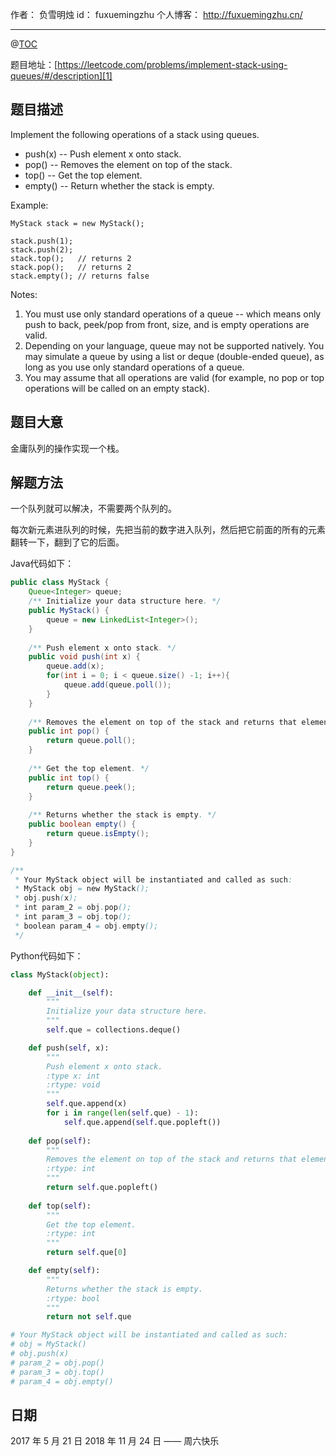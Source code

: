 
作者： 负雪明烛
id：	fuxuemingzhu
个人博客：	http://fuxuemingzhu.cn/

---
@[TOC](目录)


题目地址：[https://leetcode.com/problems/implement-stack-using-queues/#/description][1]


## 题目描述


Implement the following operations of a stack using queues.

- push(x) -- Push element x onto stack.
- pop() -- Removes the element on top of the stack.
- top() -- Get the top element.
- empty() -- Return whether the stack is empty.

Example:

	MyStack stack = new MyStack();
	
	stack.push(1);
	stack.push(2);  
	stack.top();   // returns 2
	stack.pop();   // returns 2
	stack.empty(); // returns false

Notes:

1. You must use only standard operations of a queue -- which means only push to back, peek/pop from front, size, and is empty operations are valid.
1. Depending on your language, queue may not be supported natively. You may simulate a queue by using a list or deque (double-ended queue), as long as you use only standard operations of a queue.
1. You may assume that all operations are valid (for example, no pop or top operations will be called on an empty stack).

## 题目大意

金庸队列的操作实现一个栈。

## 解题方法

一个队列就可以解决，不需要两个队列的。

每次新元素进队列的时候，先把当前的数字进入队列，然后把它前面的所有的元素翻转一下，翻到了它的后面。

Java代码如下：

```java
public class MyStack {
    Queue<Integer> queue;
    /** Initialize your data structure here. */
    public MyStack() {
        queue = new LinkedList<Integer>();
    }
    
    /** Push element x onto stack. */
    public void push(int x) {
        queue.add(x);
        for(int i = 0; i < queue.size() -1; i++){
            queue.add(queue.poll());
        }
    }
    
    /** Removes the element on top of the stack and returns that element. */
    public int pop() {
        return queue.poll();
    }
    
    /** Get the top element. */
    public int top() {
        return queue.peek();
    }
    
    /** Returns whether the stack is empty. */
    public boolean empty() {
        return queue.isEmpty();
    }
}

/**
 * Your MyStack object will be instantiated and called as such:
 * MyStack obj = new MyStack();
 * obj.push(x);
 * int param_2 = obj.pop();
 * int param_3 = obj.top();
 * boolean param_4 = obj.empty();
 */
```

Python代码如下：

```python
class MyStack(object):

    def __init__(self):
        """
        Initialize your data structure here.
        """
        self.que = collections.deque()

    def push(self, x):
        """
        Push element x onto stack.
        :type x: int
        :rtype: void
        """
        self.que.append(x)
        for i in range(len(self.que) - 1):
            self.que.append(self.que.popleft())
            
    def pop(self):
        """
        Removes the element on top of the stack and returns that element.
        :rtype: int
        """
        return self.que.popleft()
    
    def top(self):
        """
        Get the top element.
        :rtype: int
        """
        return self.que[0]

    def empty(self):
        """
        Returns whether the stack is empty.
        :rtype: bool
        """
        return not self.que

# Your MyStack object will be instantiated and called as such:
# obj = MyStack()
# obj.push(x)
# param_2 = obj.pop()
# param_3 = obj.top()
# param_4 = obj.empty()
```

## 日期

2017 年 5 月 21 日 
2018 年 11 月 24 日 —— 周六快乐

  [1]: https://leetcode.com/problems/implement-stack-using-queues/#/description
